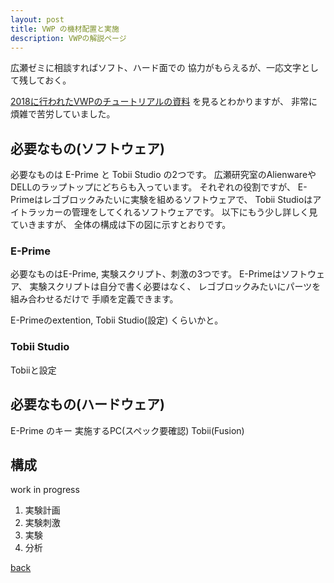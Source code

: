 ```yaml
---
layout: post
title: VWP の機材配置と実施
description: VWPの解説ページ
---
```


広瀬ゼミに相談すればソフト、ハード面での
協力がもらえるが、一応文字として残しておく。

[2018に行われたVWPのチュートリアルの資料](https://phiz.c.u-tokyo.ac.jp/~t_chen/download/2018-03-24VWP_tutorial_CHEN.pdf)
を見るとわかりますが、
非常に煩雑で苦労していました。

## 必要なもの(ソフトウェア)

必要なものは E-Prime と Tobii Studio の2つです。
広瀬研究室のAlienwareやDELLのラップトップにどちらも入っています。
それぞれの役割ですが、
E-Primeはレゴブロックみたいに実験を組めるソフトウェアで、
Tobii Studioはアイトラッカーの管理をしてくれるソフトウェアです。
以下にもう少し詳しく見ていきますが、
全体の構成は下の図に示すとおりです。

### E-Prime

必要なものはE-Prime, 実験スクリプト、刺激の3つです。
E-Primeはソフトウェア、
実験スクリプトは自分で書く必要はなく、
レゴブロックみたいにパーツを組み合わせるだけで
手順を定義できます。

E-Primeのextention, 
Tobii Studio(設定) くらいかと。

### Tobii Studio

Tobiiと設定

## 必要なもの(ハードウェア)

E-Prime のキー
実施するPC(スペック要確認)
Tobii(Fusion)

## 構成






work in progress

1. 実験計画
1. 実験刺激
1. 実験
1. 分析

[back](./)

